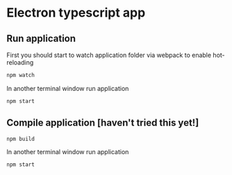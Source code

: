 # Electron typescript app

## Run application

First you should start to watch application folder via webpack to enable hot-reloading

```bash
npm watch
```

In another terminal window run application

```bash
npm start
```

## Compile application [haven't tried this yet!]

```bash
npm build
```

In another terminal window run application

```bash
npm start
```
